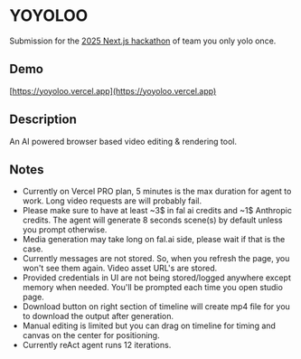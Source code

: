 # YOYOLOO

Submission for the [2025 Next.js hackathon](https://vercel.notion.site/next-hackathon-2025) of team you only yolo once.

## Demo

[https://yoyoloo.vercel.app](https://yoyoloo.vercel.app)

## Description

An AI powered browser based video editing & rendering tool.

## Notes

- Currently on Vercel PRO plan, 5 minutes is the max duration for agent to work. Long video requests are will probably fail.
- Please make sure to have at least ~3$ in fal ai credits and ~1$ Anthropic credits. The agent will generate 8 seconds scene(s) by default unless you prompt otherwise.
- Media generation may take long on fal.ai side, please wait if that is the case.
- Currently messages are not stored. So, when you refresh the page, you won't see them again. Video asset URL's are stored.
- Provided credentials in UI are not being stored/logged anywhere except memory when needed. You'll be prompted each time you open studio page.
- Download button on right section of timeline will create mp4 file for you to download the output after generation.
- Manual editing is limited but you can drag on timeline for timing and canvas on the center for positioning.
- Currently reAct agent runs 12 iterations.
